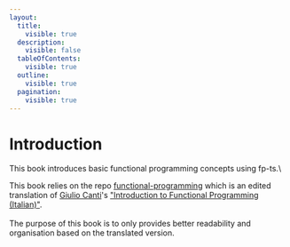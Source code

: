 ```yaml
---
layout:
  title:
    visible: true
  description:
    visible: false
  tableOfContents:
    visible: true
  outline:
    visible: true
  pagination:
    visible: true
---
```


# Introduction

This book introduces basic functional programming concepts using fp-ts.\


This book relies on the repo [functional-programming](https://github.com/enricopolanski/functional-programming) which is an edited translation of [Giulio Canti](https://gcanti.github.io/about.html)'s ["Introduction to Functional Programming (Italian)"](https://github.com/gcanti/functional-programming).\
\
The purpose of this book is to only provides better readability and organisation based on the translated version.
